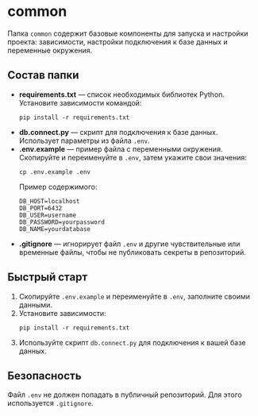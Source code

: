 # common

Папка `common` содержит базовые компоненты для запуска и настройки проекта: зависимости, настройки подключения к базе данных и переменные окружения.

## Состав папки

- **requirements.txt** — список необходимых библиотек Python. Установите зависимости командой:
  ```
  pip install -r requirements.txt
  ```
- **db.connect.py** — скрипт для подключения к базе данных. Использует параметры из файла `.env`.
- **.env.example** — пример файла с переменными окружения. Скопируйте и переименуйте в `.env`, затем укажите свои значения:
  ```
  cp .env.example .env
  ```
  Пример содержимого:
  ```
  DB_HOST=localhost
  DB_PORT=6432
  DB_USER=username
  DB_PASSWORD=yourpassword
  DB_NAME=yourdatabase
  ```
- **.gitignore** — игнорирует файл `.env` и другие чувствительные или временные файлы, чтобы не публиковать секреты в репозиторий.

## Быстрый старт

1. Скопируйте `.env.example` и переименуйте в `.env`, заполните своими данными.
2. Установите зависимости:
   ```
   pip install -r requirements.txt
   ```
3. Используйте скрипт `db.connect.py` для подключения к вашей базе данных.

## Безопасность

Файл `.env` не должен попадать в публичный репозиторий. Для этого используется `.gitignore`.
